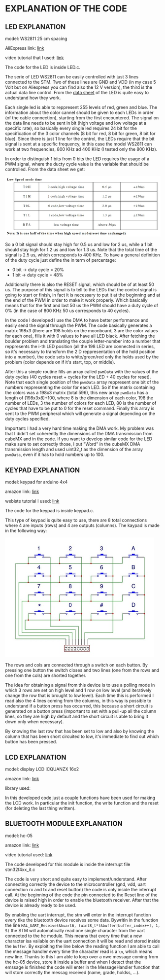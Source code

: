 # EXPLANATION OF THE CODE



## LED EXPLANATION

model: WS2811 25 cm spacing

AliExpress link: [link](https://it.aliexpress.com/wholesale?catId=0&initiative_id=SB_20210505001530&SearchText=ws2811+25cm)

video tutorial that I used: [link](https://www.youtube.com/watch?v=-3VKkTSAytM&list=PLKbve1xdC21o1C_YVfbdDPc5UOA68WjFB&index=3&t=0s)

The code for the LED is inside LED.c.

The serie of LED WS2811 can be easily controlled with just 3 lines connected to the STM. Two of these lines are GND and VDD (in my case 5 Volt but on Aliexpress you can find also the 12 V version), the third is the actual data line control. From the [data sheet](https://www.alldatasheet.com/datasheet-pdf/pdf/1132633/WORLDSEMI/WS2811.html) of the LED is quite easy to understand how they work. 

Each single led is able to reppresent 255 levels of red, green and blue. The information about the color cannel should be given to each LEDs in order (of the cable connection), starting from the first encountered. The signal on the data line needs to be sent in bit (high voltage and low voltage at a specific rate), so basically every single led requires 24 bit for the specification of the 3 color channels (8 bit for red, 8 bit for green, 8 bit for blue). Since there is just 1 line for the control, the LEDs require that the bit signal is sent at a specific frequency, in this case the model WS2811 can work at two frequencies, 800 KHz ad 400 KHz (I tested only the 800 KHz). 

In order to distinguish 1 bits from 0 bits the LED requires the usage of a PWM signal, where the ducty cycle value is the variable that should be controlled. From the data sheet we get: 

 ![name-of-you-image](https://github.com/AlessandroAvi/Moonboard_LED_DIY/blob/main/Img/PWM.jpg) 

So a 0 bit signal should stay high for 0.5 us and low for 2 us, while a 1 bit should stay high for 1.2 us​ and low for 1.3 us. Note that the total time of the signal is 2.5 us, which corresponds to 400 KHz. To have a general definition of the duty cycle just define the in term of percentage:

- 0 bit -> duty cycle = 20%
- 1 bit -> duty cycle = 48%

Additionally there is also the RESET signal, which should be of at least 50 us. The purpose of this signal is to tell to the LEDs that the control signal is going to start or finish, in fact it is necessary to put it at the beginning and at the end of the PWM in order to make it work properly. Which basically means that for the first and last 50 us the PWM should have a duty cycle of 0% (in the case of 800 KHz 50 us corresponds to 40 cycles).   

In the code I developed I use the DMA to have better performance and easily send the signal through the PWM. The code basically generates a matrix 198x3 (there are 198 holds on the moonboard, 3 are the color values for each one), fills it with 0 values to have all LED black. After fetching the boulder problem and translating the couple letter-number into a number that reppresents the i-th LED position (all the 198 LED are connected in series, so it's necessary to transform the 2 D reppresentation of the hold position into a number), the code sets to white/green/red only the holds used by the problem (color depends on if it's start, top, or middle). 

After this a simple routine fills an array called `pwmData` with the values of the duty cycles (40 cycles reset + cycles for the LED + 40 cycles for reset). Note that each single position of the `pwmData` array reppresent one bit of the numbers reppresenting the color for each LED. So if the matrix containing the colors was a 198x3 matrix (total 596), this new array `pwmData` has a length of (198x3x8)+100, where 8 is the dimension of each color, 198 the number of LEDs, 3 the number of colors for each LED, 80 is the number of cycles that have to be put to 0 for the reset command. Finally this array is sent to the PWM peripheral which will generate a signal depending on the duty cycles specified. 

Important: I had a very hard time making the DMA work. My problem was that I didn't set coherently the dimensions of the DMA transmission from cubeMX and in the code. If you want to develop similar code for the LED make sure to set correctly those, I put "Word" in the cubeMX DMA transmission length and used uint32_t as the dimension of the array `pwmData`, even if it has to hold numbers up to 100. 

## KEYPAD EXPLANATION

model: keypad for arduino 4x4

amazon link: [link](https://www.amazon.com/Matrix-Membrane-Switch-Keyboard-Arduino/dp/B07THCLGCZ/ref=sr_1_3?dchild=1&keywords=arduino+keypad&qid=1620202495&sr=8-3)

webiste tutorial I used: [link](https://deepbluembedded.com/stm32-keypad-interfacing-library/)

The code for the keypad is inside keypad.c.

This type of keypad is quite easy to use, there are 8 total connections where 4 are inputs (rows) and 4 are outputs (columns). 
The kaypad is made in the following way:

 ![name-of-you-image](https://github.com/AlessandroAvi/Moonboard_LED_DIY/blob/main/Img/Keypad_circuit.jpg)

The rows and cols are connected through a switch on each button. By pressing one button the switch closes and two lines (one from the rows and one from the cols) are shorted together. 

The idea for obtaining a signal from this device is to use a polling mode in which 3 rows are set on high level and 1 row on low level (and iteratively change the row that is brought to low level). Each time this is performed I read also the 4 lines coming from the columns, in this way is possible to understand if a button press has occurred, this because a short circuit is generated on a button press  (important to set with a pull-up all the column lines, so they are high by default and the short circuit is able to bring it down only when necessary). 

By knowing the last row that has been set to low and also by knowing the column that has been short circuited to low, it's immediate to find out which button has been pressed. 



## LCD EXPLANATION

model: display LCD ICQUANZX 16x2

amazon link: [link](https://www.amazon.com/ICQUANZX-Interface-Backlight-Ar-duino-MEGA2560/dp/B08XQMKXW1/ref=sr_1_2?dchild=1&keywords=display+LCD+ICQUANZX+16x2&qid=1620202398&sr=8-2)

library used: 

In this developed code just a couple functions have been used for making the LCD work. In particular the init function, the write function and the reset (for deleting the last thing written). 



## BLUETOOTH MODULE EXPLANATION

model: hc-05

amazon link: [link](https://www.amazon.com/HiLetgo-Wireless-Bluetooth-Transceiver-Arduino/dp/B071YJG8DR/ref=sr_1_2_sspa?dchild=1&keywords=hc+05&qid=1635588155&sr=8-2-spons&psc=1&spLa=ZW5jcnlwdGVkUXVhbGlmaWVyPUEzTjQ3NVAwUVZWUE5RJmVuY3J5cHRlZElkPUEwNDU0MzQxM08xNE04NVJNTUlNUSZlbmNyeXB0ZWRBZElkPUEwNjgxMDUxMjlXTU9IMEJZTzMyUyZ3aWRnZXROYW1lPXNwX2F0ZiZhY3Rpb249Y2xpY2tSZWRpcmVjdCZkb05vdExvZ0NsaWNrPXRydWU=)

video tutorial used: [link](https://www.youtube.com/watch?v=TtpLcsQ4nMw&t=0s)

The code developed for this module is inside the interrupt file stm32f4xx_it.c 

The code is very short and quite easy to implement/understand. After connecting correctly the device to the microcontroller (gnd, vdd, uart connection rx and tx and reset button) the code is only inside the interrupt call. At the beginning of the code the pin connected to the Reset line of the device is raised high in order to enable the bluetooth receiver. After that the device is already ready to be used.

By enabling the uart interrupt, the stm will enter in the interrupt function every tike the bluetooth device receives some data. Bywritin in the function the line `HAL_UART_Receive(&huart6, (uint8_t*)&buffer[buffer_index++], 1, 5)` the STM will automatically read one single character from the uart connected to the hc module. This means that every time that a new character isa vailable on the uart connection it will be read and stored inside the `buffer`. By exploiting the line below the reading function I am able to call the message handler every time the character read is a `\n`, which means new line.  Thanks to this I am able to loop over a nwe message coming from the hc-05 device, store it inside a buffer and when I detect that the emssage is finished the code will enter in the MessageHandler function that will store correctly the messag received (name, grade, holdss, ...).

